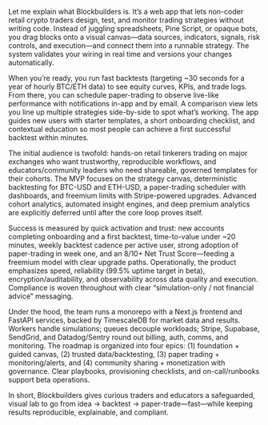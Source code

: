 Let me explain what Blockbuilders is. It’s a web app that lets non-coder retail crypto traders design, test, and monitor trading strategies without writing code. Instead of juggling spreadsheets, Pine Script, or opaque bots, you drag blocks onto a visual canvas—data sources, indicators, signals, risk controls, and execution—and connect them into a runnable strategy. The system validates your wiring in real time and versions your changes automatically. 

When you’re ready, you run fast backtests (targeting ~30 seconds for a year of hourly BTC/ETH data) to see equity curves, KPIs, and trade logs. From there, you can schedule paper-trading to observe live-like performance with notifications in-app and by email. A comparison view lets you line up multiple strategies side-by-side to spot what’s working. The app guides new users with starter templates, a short onboarding checklist, and contextual education so most people can achieve a first successful backtest within minutes. 

The initial audience is twofold: hands-on retail tinkerers trading on major exchanges who want trustworthy, reproducible workflows, and educators/community leaders who need shareable, governed templates for their cohorts. The MVP focuses on the strategy canvas, deterministic backtesting for BTC-USD and ETH-USD, a paper-trading scheduler with dashboards, and freemium limits with Stripe-powered upgrades. Advanced cohort analytics, automated insight engines, and deep premium analytics are explicitly deferred until after the core loop proves itself. 

Success is measured by quick activation and trust: new accounts completing onboarding and a first backtest, time-to-value under ~20 minutes, weekly backtest cadence per active user, strong adoption of paper-trading in week one, and an 8/10+ Net Trust Score—feeding a freemium model with clear upgrade paths. Operationally, the product emphasizes speed, reliability (99.5% uptime target in beta), encryption/auditability, and observability across data quality and execution. Compliance is woven throughout with clear “simulation-only / not financial advice” messaging. 

Under the hood, the team runs a monorepo with a Next.js frontend and FastAPI services, backed by TimescaleDB for market data and results. Workers handle simulations; queues decouple workloads; Stripe, Supabase, SendGrid, and Datadog/Sentry round out billing, auth, comms, and monitoring. The roadmap is organized into four epics: (1) foundation + guided canvas, (2) trusted data/backtesting, (3) paper trading + monitoring/alerts, and (4) community sharing + monetization with governance. Clear playbooks, provisioning checklists, and on-call/runbooks support beta operations. 

In short, Blockbuilders gives curious traders and educators a safeguarded, visual lab to go from idea → backtest → paper-trade—fast—while keeping results reproducible, explainable, and compliant.